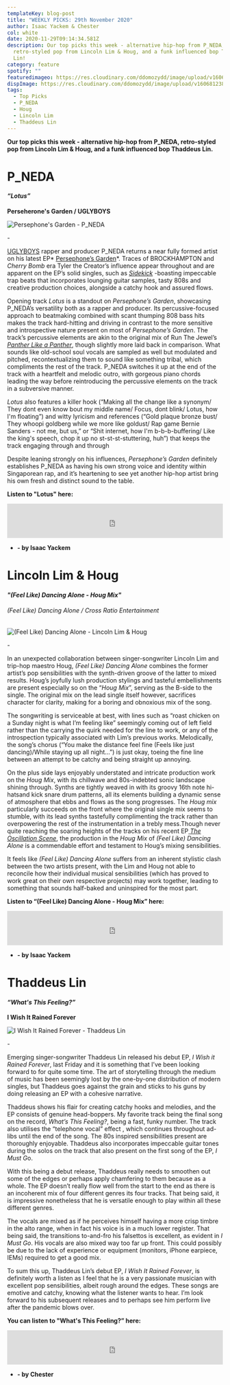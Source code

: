 ```yaml
---
templateKey: blog-post
title: "WEEKLY PICKS: 29th November 2020"
author: Isaac Yackem & Chester
col: white
date: 2020-11-29T09:14:34.581Z
description: Our top picks this week - alternative hip-hop from P_NEDA,
  retro-styled pop from Lincoln Lim & Houg, and a funk influenced bop Thaddeus
  Lin!
category: feature
spotify: ""
featuredimageo: https://res.cloudinary.com/ddomozydd/image/upload/v1606812386/banner_wdkxg5.jpg
dispImage: https://res.cloudinary.com/ddomozydd/image/upload/v1606812386/card_axp2s9.jpg
tags:
  - Top Picks
  - P_NEDA
  - Houg
  - Lincoln Lim
  - Thaddeus Lin
---
```

**Our top picks this week - alternative hip-hop from P_NEDA, retro-styled pop from Lincoln Lim & Houg, and a funk influenced bop Thaddeus Lin.**

# P_NEDA

#### ***“Lotus”***

**Perseherone's Garden / UGLYBOYS**

![Persephone's Garden - P_NEDA](https://res.cloudinary.com/ddomozydd/image/upload/v1606812382/pneda800_yfbxmj.jpg "Persephone's Garden - P_NEDA")

\-

[UGLYBOYS](https://www.instagram.com/weareuglyboys/) rapper and producer P\_NEDA returns a near fully formed artist on his latest EP* [Persephone’s Garden](https://open.spotify.com/album/7AkxttGkpnpugEV3Y3LFKR?si=alUikLyTQPyFm_theKBKtg)*. Traces of BROCKHAMPTON and *Cherry Bomb* era Tyler the Creator’s influence appear throughout and are apparent on the EP’s solid singles, such as *[Sidekick](https://open.spotify.com/track/2aLTYU3RrfAuJhFnS0psbg?si=btYfGDmvQfaUrZ63SFLL7g)* -boasting impeccable trap beats that incorporates lounging guitar samples, tasty 808s and creative production choices, alongside a catchy hook and assured flows.

Opening track *Lotus* is a standout on *Persephone’s Garden*, showcasing P\_NEDA’s versatility both as a rapper and producer. Its percussive-focused approach to beatmaking combined with scant thumping 808 bass hits makes the track hard-hitting and driving in contrast to the more sensitive and introspective nature present on most of *Persephone’s Garden*. The track’s percussive elements are akin to the original mix of Run The Jewel’s *[Panther Like a Panther](https://open.spotify.com/track/21qq8XgAn6jiHg8IoDFttL?si=-E4TnF6GS7eFRc7TlZmhAg)*, though slightly more laid back in comparison. What sounds like old-school soul vocals are sampled as well but modulated and pitched, recontextualizing them to sound like something tribal, which compliments the rest of the track. P\_NEDA switches it up at the end of the track with a heartfelt and melodic outro, with gorgeous piano chords leading the way before reintroducing the percussive elements on the track in a subversive manner.

*Lotus* also features a killer hook (“Making all the change like a synonym/ They dont even know bout my middle name/ Focus, dont blink/ Lotus, how I'm floating”) and witty lyricism and references (“Gold plaque bronze bust/ They whoopi goldberg while we more like goldust/ Rap game Bernie Sanders - not me, but us,” or “Shit internet, how I'm b-b-b-buffering/ Like the king's speech, chop it up no st-st-st-stuttering, huh”) that keeps the track engaging through and through

Despite leaning strongly on his influences, *Persephone’s Garden* definitely establishes P\_NEDA as having his own strong voice and identity within Singaporean rap, and it’s heartening to see yet another hip-hop artist bring his own fresh and distinct sound to the table.

**Listen to "Lotus" here:**

<iframe src="https://open.spotify.com/embed/track/2GCae0EpuIu9F4OPPEpLx3" width="100%" height="80" frameborder="0" allowtransparency="true" allow="encrypted-media"></iframe>

* **\- by Isaac Yackem**

# Lincoln Lim & Houg

#### ***"(Feel Like) Dancing Alone - Houg Mix"***

###### (Feel Like) Dancing Alone / Cross Ratio Entertainment

![(Feel Like) Dancing Alone -  Lincoln Lim & Houg](https://res.cloudinary.com/ddomozydd/image/upload/v1606812382/LincolnHoug_fjwvjj.jpg "(Feel Like) Dancing Alone -  Lincoln Lim & Houg")

\-

In an unexpected collaboration between singer-songwriter Lincoln Lim and trip-hop maestro Houg, *(Feel Like) Dancing Alone* combines the former artist’s pop sensibilities with the synth-driven groove of the latter to mixed results. Houg’s joyfully lush production stylings and tasteful embellishments are present especially so on the “*Houg Mix*”, serving as the B-side to the single. The original mix on the lead single itself however, sacrifices character for clarity, making for a boring and obnoxious mix of the song.

The songwriting is serviceable at best, with lines such as “roast chicken on a Sunday night is what I’m feeling like” seemingly coming out of left field rather than the carrying the quirk needed for the line to work, or any of the introspection typically associated with Lim’s previous works. Melodically, the song’s chorus (“You make the distance feel fine (Feels like just dancing)/While staying up all night…”) is just okay, toeing the fine line between an attempt to be catchy and being straight up annoying.

On the plus side lays enjoyably understated and intricate production work on the *Houg Mix*, with its chillwave and 80s-indebted sonic landscape shining through. Synths are tightly weaved in with its groovy 16th note hi-hatsand kick snare drum patterns, all its elements building a dynamic sense of atmosphere that ebbs and flows as the song progresses. The *Houg mix* particularly succeeds on the front where the original single mix seems to stumble, with its lead synths tastefully complimenting the track rather than overpowering the rest of the instrumentation in a trebly mess.Though never quite reaching the soaring heights of the tracks on his recent EP[ *The Oscillation Scene*](https://open.spotify.com/album/2nqS2I1PQN8rJ58df3kPMZ?si=23eVIMm6RW-e72F1m3-xfQ), the production in the *Houg Mix* of *(Feel Like) Dancing Alone* is a commendable effort and testament to Houg’s mixing sensibilities.

It feels like *(Feel Like) Dancing Alone* suffers from an inherent stylistic clash between the two artists present, with the Lim and Houg not able to reconcile how their individual musical sensibilities (which has proved to work great on their own respective projects) may work together, leading to something that sounds half-baked and uninspired for the most part.

**Listen to “(Feel Like) Dancing Alone - Houg Mix” here:**

<iframe src="https://open.spotify.com/embed/track/12dWo1HTr7ax0zUwws4PAG" width="100%" height="80" frameborder="0" allowtransparency="true" allow="encrypted-media"></iframe>

* **\- by Isaac Yackem**

# Thaddeus Lin

#### ***“What's This Feeling?”***

**I Wish It Rained Forever**

![I Wish It Rained Forever - Thaddeus Lin](https://res.cloudinary.com/ddomozydd/image/upload/v1606812382/Thaddeus_imyte9.jpg "I Wish It Rained Forever - Thaddeus Lin")

\-

Emerging singer-songwriter Thaddeus Lin released his debut EP, *I Wish it Rained Forever*, last Friday and it is something that I’ve been looking forward to for quite some time. The art of storytelling through the medium of music has been seemingly lost by the one-by-one distribution of modern singles, but Thaddeus goes against the grain and sticks to his guns by doing releasing an EP with a cohesive narrative.

Thaddeus shows his flair for creating catchy hooks and melodies, and the EP consists of genuine head-boppers. My favorite track being the final song on the record, *What’s This Feeling?*, being a fast, funky number. The track also utilises the “telephone vocal” effect , which continues throughout ad-libs until the end of the song. The 80s inspired sensibilities present are thoroughly enjoyable. Thaddeus also incorporates impeccable guitar tones during the solos on the track that also present on the first song of the EP, *I Must G*o.

With this being a debut release, Thaddeus really needs to smoothen out some of the edges or perhaps apply chamfering to them because as a whole. The EP doesn’t really flow well from the start to the end as there is an incoherent mix of four different genres its four tracks. That being said, it is impressive nonetheless that he is versatile enough to play within all these different genres.

The vocals are mixed as if he perceives himself having a more crisp timbre in the alto range, when in fact his voice is in a much lower register. That being said, the transitions to-and-fro his falsettos is excellent, as evident in *I Must Go*. His vocals are also mixed way too far up front. This could possibly be due to the lack of experience or equipment (monitors, iPhone earpiece, IEMs) required to get a good mix.

To sum this up, Thaddeus Lin’s debut EP, *I Wish It Rained Forever*, is definitely worth a listen as I feel that he is a very passionate musician with excellent pop sensibilities, albeit rough around the edges. These songs are emotive and catchy, knowing what the listener wants to hear. I’m look forward to his subsequent releases and to perhaps see him perform live after the pandemic blows over.

**You can listen to "What's This Feeling?” here:**

<iframe src="https://open.spotify.com/embed/track/2xzmHm9SwH3XsVp5OID2f4" width="100%" height="80" frameborder="0" allowtransparency="true" allow="encrypted-media"></iframe>

* **\- by Chester**